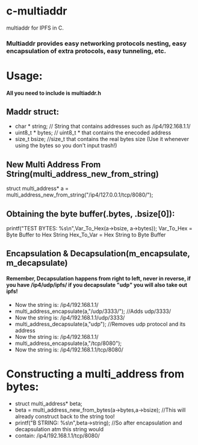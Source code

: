 # c-multiaddr

multiaddr for IPFS in C.

### Multiaddr provides easy networking protocols nesting, easy encapsulation of extra protocols, easy tunneling, etc.

# Usage:

#### All you need to include is multiaddr.h

## Maddr struct:

* char * string; // String that contains addresses such as /ip4/192.168.1.1/
* uint8_t * bytes; // uint8_t * that contains the enecoded address
* size_t bsize; //size_t that contains the real bytes size (Use it whenever using the bytes so you don't input trash!)

## New Multi Address From String(multi_address_new_from_string)

struct multi_address* a = multi_address_new_from_string("/ip4/127.0.0.1/tcp/8080/");

## Obtaining the byte buffer(.bytes, .bsize[0]):

  printf("TEST BYTES: %s\n",Var_To_Hex(a->bsize, a->bytes));
  Var_To_Hex = Byte Buffer to Hex String
  Hex_To_Var = Hex String to Byte Buffer

## Encapsulation & Decapsulation(m_encapsulate, m_decapsulate)

#### Remember, Decapsulation happens from right to left, never in reverse, if you have /ip4/udp/ipfs/ if you decapsulate "udp" you will also take out ipfs!

* Now the string is: /ip4/192.168.1.1/
* multi_address_encapsulate(a,"/udp/3333/"); //Adds udp/3333/
* Now the string is: /ip4/192.168.1.1/udp/3333/
* multi_address_decapsulate(a,"udp"); //Removes udp protocol and its address
* Now the string is: /ip4/192.168.1.1/
* multi_address_encapsulate(a,"/tcp/8080");
* Now the string is: /ip4/192.168.1.1/tcp/8080/ 

# Constructing a multi_address from bytes:

* struct multi_address* beta;
* beta = multi_address_new_from_bytes(a->bytes,a->bsize); //This will already construct back to the string too!
* printf("B STRING: %s\n",beta->string);  //So after encapsulation and decapsulation atm this string would 
* contain: /ip4/192.168.1.1/tcp/8080/ 
 
